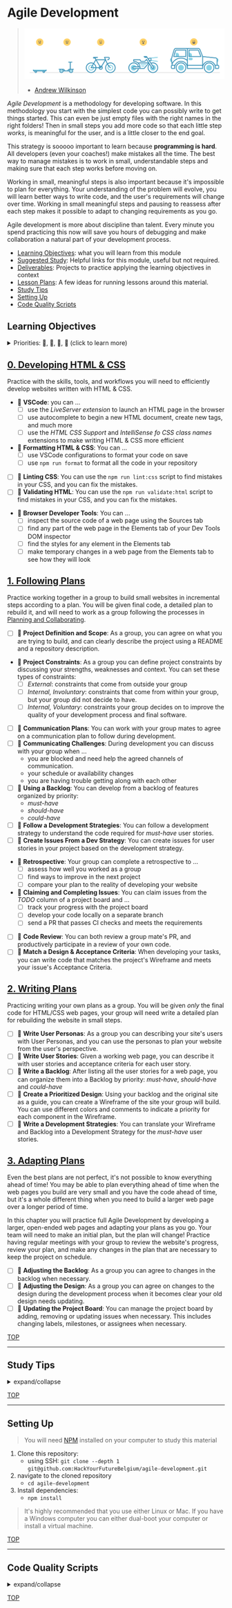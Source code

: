 # Agile Development

> ![skateboard, bike, car](./assets/skateboard-bike-car.png)
>
> - [Andrew Wilkinson](https://awilkinson.medium.com/skateboard-bike-car-6bec841ed96e)

_Agile Development_ is a methodology for developing software. In this
methodology you start with the simplest code you can possibly write to get
things started. This can even be just empty files with the right names in the
right folders! Then in small steps you add more code so that each little step
_works_, is meaningful for the user, and is a little closer to the end goal.

This strategy is sooooo important to learn because **programming is hard**. All
developers (even your coaches!) make mistakes all the time. The best way to
manage mistakes is to work in small, understandable steps and making sure that
each step works before moving on.

Working in small, meaningful steps is also important because it's impossible to
plan for everything. Your understanding of the problem will evolve, you will
learn better ways to write code, and the user's requirements will change over
time. Working in small meaningful steps and pausing to reassess after each step
makes it possible to adapt to changing requirements as you go.

Agile development is more about discipline than talent. Every minute you spend
practicing this now will save you hours of debugging and make collaboration a
natural part of your development process.

- [Learning Objectives](#learning-objectives): what you will learn from this
  module
- [Suggested Study](./suggested-study.md): Helpful links for this module, useful
  but not required.
- [Deliverables](./deliverables/README.md): Projects to practice applying the
  learning objectives in context
- [Lesson Plans](./lesson-plans/README.md): A few ideas for running lessons
  around this material.
- [Study Tips](#study-tips)
- [Setting Up](#setting-up)
- [Code Quality Scripts](#code-quality-scripts)

## Learning Objectives

<details>
<summary>Priorities: 🥚, 🐣, 🐥, 🐔 (click to learn more)</summary>
<br>

There is a lot to learn in this repository. If you can't master all the material
at once, that's expected! Anything you don't master now will always be waiting
for you to review when you need it. These 4 emoji's will help you prioritize
your study time and to measure your progress:

- 🥚: Understanding this material is required, it covers the base skills you'll
  need for this module and the next. You do not need to finish all of them but
  should feel comfortable that you could with enough time.
- 🐣: You have started all of these exercises and feel you could complete them
  all if you just had more time. It may not be easy for you but with effort you
  can make it through.
- 🐥: You have studied the examples and started some exercises if you had time.
  You should have a big-picture understanding of these concepts/skills, but may
  not be confident completing the exercises.
- 🐔: These concepts or skills are not necessary but are related to this module.
  If you are finished with 🥚, 🐣 and 🐥 you can use the 🐔 exercises to push
  yourself without getting distracted from the module's main objectives.

---

</details>

## [0. Developing HTML & CSS](./0-developing-html-and-css)

Practice with the skills, tools, and workflows you will need to efficiently
develop websites written with HTML & CSS.

- 🥚 **VSCode**: you can ...
  - [ ] use the _LiveServer extension_ to launch an HTML page in the browser
  - [ ] use autocomplete to begin a new HTML document, create new tags, and much
        more
  - [ ] use the _HTML CSS Support_ and _IntelliSense fo CSS class names_
        extensions to make writing HTML & CSS more efficient
- 🥚 **Formatting HTML & CSS**: You can ...
  - [ ] use VSCode configurations to format your code on save
  - [ ] use `npm run format` to format all the code in your repository
- [ ] 🥚 **Linting CSS**: You can use the `npm run lint:css` script to find
      mistakes in your CSS, and you can fix the mistakes.
- [ ] 🥚 **Validating HTML**: You can use the `npm run validate:html` script to
      find mistakes in your CSS, and you can fix the mistakes.
- 🥚 **Browser Developer Tools**: You can ...
  - [ ] inspect the source code of a web page using the Sources tab
  - [ ] find any part of the web page in the Elements tab of your Dev Tools DOM
        inspector
  - [ ] find the styles for any element in the Elements tab
  - [ ] make temporary changes in a web page from the Elements tab to see how
        they will look

## [1. Following Plans](./1-following-plans)

Practice working together in a group to build small websites in incremental
steps according to a plan. You will be given final code, a detailed plan to
rebuild it, and will need to work as a group following the processes in
[Planning and Collaborating](https://github.com/DeNepo/planning-and-collaborating).

- [ ] 🥚 **Project Definition and Scope**: As a group, you can agree on what you
      are trying to build, and can clearly describe the project using a README
      and a repository description.
- 🥚 **Project Constraints**: As a group you can define project constraints by
  discussing your strengths, weaknesses and context. You can set these types of
  constraints:
  - [ ] _External_: constraints that come from outside your group
  - [ ] _Internal, Involuntary_: constraints that come from within your group,
        but your group did not decide to have.
  - [ ] _Internal, Voluntary_: constraints your group decides on to improve the
        quality of your development process and final software.
- [ ] 🥚 **Communication Plans**: You can work with your group mates to agree on
      a communication plan to follow during development.
- [ ] 🥚 **Communicating Challenges**: During development you can discuss with
      your group when ...
  - you are blocked and need help the agreed channels of communication.
  - your schedule or availability changes
  - you are having trouble getting along with each other
- [ ] 🥚 **Using a Backlog**: You can develop from a backlog of features
      organized by priority:
  - _must-have_
  - _should-have_
  - _could-have_
- [ ] 🥚 **Follow a Development Strategies**: You can follow a development
      strategy to understand the code required for _must-have_ user stories.
- [ ] 🥚 **Create Issues From a Dev Strategy**: You can create issues for user
      stories in your project based on the development strategy.
- 🥚 **Retrospective**: Your group can complete a retrospective to ...
  - [ ] assess how well you worked as a group
  - [ ] find ways to improve in the next project
  - [ ] compare your plan to the reality of developing your website
- 🐣 **Claiming and Completing Issues**: You can claim issues from the _TODO_
  column of a project board and ...
  - [ ] track your progress with the project board
  - [ ] develop your code locally on a separate branch
  - [ ] send a PR that passes CI checks and meets the requirements
- [ ] 🐣 **Code Review**: You can both review a group mate's PR, and
      productively participate in a review of your own code.
- [ ] 🐣 **Match a Design & Acceptance Criteria**: When developing your tasks,
      you can write code that matches the project's Wireframe and meets your
      issue's Acceptance Criteria.

## [2. Writing Plans](./2-writing-plans)

Practicing writing your own plans as a group. You will be given _only_ the final
code for HTML/CSS web pages, your group will need write a detailed plan for
rebuilding the website in small steps.

- [ ] 🥚 **Write User Personas**: As a group you can describing your site's
      users with User Personas, and you can use the personas to plan your
      website from the user's perspective.
- [ ] 🥚 **Write User Stories**: Given a working web page, you can describe it
      with user stories and acceptance criteria for each user story.
- [ ] 🐣 **Write a Backlog**: After listing all the user stories for a web page,
      you can organize them into a Backlog by priority: _must-have_,
      _should-have_ and _could-have_
- [ ] 🐣 **Create a Prioritized Design**: Using your backlog and the original
      site as a guide, you can create a Wireframe of the site your group will
      build. You can use different colors and comments to indicate a priority
      for each component in the Wireframe.
- [ ] 🐣 **Write a Development Strategies**: You can translate your Wireframe
      and Backlog into a Development Strategy for the _must-have_ user stories.

## [3. Adapting Plans](./3-adapting-plans)

Even the best plans are not perfect, it's not possible to know everything ahead
of time! You may be able to plan everything ahead of time when the web pages you
build are very small and you have the code ahead of time, but it's a whole
different thing when you need to build a larger web page over a longer period of
time.

In this chapter you will practice full Agile Development by developing a larger,
open-ended web pages and adapting your plans as you go. Your team will need to
make an initial plan, but the plan will change! Practice having regular meetings
with your group to review the website's progress, review your plan, and make any
changes in the plan that are necessary to keep the project on schedule.

- [ ] 🐣 **Adjusting the Backlog**: As a group you can agree to changes in the
      backlog when necessary.
- [ ] 🐣 **Adjusting the Design**: As a group you can agree on changes to the
      design during the development process when it becomes clear your old
      design needs updating.
- [ ] 🐣 **Updating the Project Board**: You can manage the project board by
      adding, removing or updating issues when necessary. This includes changing
      labels, milestones, or assignees when necessary.

[TOP](#agile-development)

---

## Study Tips

<details>
<summary>expand/collapse</summary>
<br>

- Don't rush, understand! Programming is hard.
  - The examples and exercises will still be there to study later.
  - It's better to fail tests slowly and learn from your mistakes than to pass
    tests quickly and not understand why.
- Don't skip the examples! Understanding and experimenting with working code is
  a very effective way to learn programming.
- Write lots of comments in the examples and exercises. The code in this
  repository is yours to study, modify and re-use in projects.
- Practice
  [Pair Programming](https://home.hackyourfuture.be/students/study-tips/pair-programming):
  two people, one computer.
- Take a look through the
  [Learning From Code](https://home.hackyourfuture.be/students/study-tips/learning-from-code)
  guide for more study tips

### Study Board

Creating a project board on your GitHub account for tracking your study at HYF
can help you keep track of everything you're learning. You can create the board
at this link: `https://github.com/your_user_name?tab=projects`.

These 4 columns may be helpful:

- **todo**: material you have not studied yet
- **studying**: material you are currently studying
- **to review**: material you want to review again in the future
- **learned**: material you know well enough that you could help your classmates
  learn it

</details>

[TOP](#agile-development)

---

## Setting Up

> You will need
> [NPM](https://docs.npmjs.com/downloading-and-installing-node-js-and-npm)
> installed on your computer to study this material

1. Clone this repository:
   - using SSH:
     `git clone --depth 1 git@github.com:HackYourFutureBelgium/agile-development.git`
2. navigate to the cloned repository
   - `cd agile-development`
3. Install dependencies:
   - `npm install`

> It's highly recommended that you use either Linux or Mac. If you have a
> Windows computer you can either dual-boot your computer or install a virtual
> machine.

[TOP](#agile-development)

---

## Code Quality Scripts

<details>
<summary>expand/collapse</summary>
<br>

This repository comes with some scripts to check the quality of this code. You
can run these scripts to check the code provided by HYF, and to check the code
you write when experiment with the examples and complete the exercises.

### `npm run format`

This script will format all of the code in this repository making sure that all
the indentations are correct, the code is easy to read, and letting you know if
there are any syntax errors.

### `npm run format:check`

Checks the formatting of all files in the repository and throws an error if any
files are not well-formatted.

### `npm run spell-check`

This script will check all of the files in your repository for spelling
mistakes. Spelling is not just a detail, is important! Good spelling helps
others read and understand your programs with less effort.

`spell-check` is not so clever though, it doesn't have _all_ possible words in
it's dictionary and it won't know if you _wanted_ to spell a word incorrectly.
If you think one of it's "Unknown word"s is not a problem, you can either ignore
the suggestion or add the word to the `"words": [ ... ],` list in
[.cspell.json](./.cspell.json).

### `npm run lint:md`

This script will [lint](https://en.wikipedia.org/wiki/Lint_%28software%29) all
the Markdown files in this repository, checking for syntax mistakes and other
bad practices. Fixing linting errors will help you learn to write better code by
pointing out your mistakes _before_ they cause problems in your program.

Some linting errors will take some practice to understand and fix, but it will
be a good use of time.

### `npm run lint:ls` & `npm run lint:css`

This script will [lint](https://en.wikipedia.org/wiki/Lint_%28software%29) the
names of all files and folders in the project to check that they follow the
project naming convention
([kebab-case](https://betterprogramming.pub/string-case-styles-camel-pascal-snake-and-kebab-case-981407998841)).

### `npm run validate:html`

This script will
[validate](https://webplatform.github.io/docs/guides/html_validation/) the HTML
in this repository using
[html-validate](https://gitlab.com/html-validate/html-validate).

</details>

[TOP](#agile-development)
